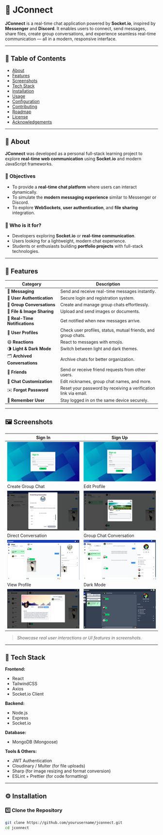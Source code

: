 # 💬 JConnect

**JConnect** is a real-time chat application powered by **Socket.io**, inspired by **Messenger** and **Discord**. It enables users to connect, send messages, share files, create group conversations, and experience seamless real-time communication — all in a modern, responsive interface.

---

## 📑 Table of Contents

- [About](#-about)
- [Features](#-features)
- [Screenshots](#-screenshots)
- [Tech Stack](#-tech-stack)
- [Installation](#-installation)
- [Usage](#-usage)
- [Configuration](#-configuration)
- [Contributing](#-contributing)
- [Roadmap](#-roadmap)
- [License](#-license)
- [Acknowledgements](#-acknowledgements)

---

## 📝 About

**JConnect** was developed as a personal full-stack learning project to explore **real-time web communication** using **Socket.io** and modern JavaScript frameworks.

### 🎯 Objectives
- To provide a **real-time chat platform** where users can interact dynamically.
- To simulate the **modern messaging experience** similar to Messenger or Discord.
- To explore **WebSockets**, **user authentication**, and **file sharing** integration.

### 👥 Who is it for?
- Developers exploring **Socket.io** or **real-time communication**.
- Users looking for a lightweight, modern chat experience.
- Students or enthusiasts building **portfolio projects** with full-stack technologies.

---

## 🚀 Features

| Category | Description |
|-----------|-------------|
| 💬 **Messaging** | Send and receive real-time messages instantly. |
| 🔐 **User Authentication** | Secure login and registration system. |
| 👥 **Group Conversations** | Create and manage group chats effortlessly. |
| 📎 **File & Image Sharing** | Upload and send images or documents. |
| 🔔 **Real-Time Notifications** | Get notified when new messages arrive. |
| 👤 **User Profiles** | Check user profiles, status, mutual friends, and group chats. |
| 😄 **Reactions** | React to messages with emojis. |
| 🌗 **Light & Dark Mode** | Switch between light and dark themes. |
| 🗂️ **Archived Conversations** | Archive chats for better organization. |
| 🤝 **Friends** | Send or receive friend requests from other users. |
| 🎨 **Chat Customization** | Edit nicknames, group chat names, and more. |
| ✉️ **Forgot Password** | Reset your password by receiving a verification link via email. |
| 🔁 **Remember User** | Stay logged in on the same device securely. |
---

## 🖼️ Screenshots

| Sign In | Sign Up |
|-----------|------------|
| ![Sign in](./screenshots/signin.png) | ![Sign Up](./screenshots/signup.png) |
| Create Group Chat | Edit Profile |
| ![Create Group Chat](./screenshots/create-gc.png) | ![Edit Profile](./screenshots/edit-profile.png) |
| Direct Conversation | Group Chat Conversation |
| ![User Conversation](./screenshots/direct.png) | ![Group Chat Conversation](./screenshots/gc.png) |
| View Profile | Dark Mode |
| ![Profile](./screenshots/view-profile.png)  | ![Dark Mode](./screenshots/dark-mode.png) |


> *Showcase real user interactions or UI features in screenshots.*

---

## 🧠 Tech Stack

**Frontend:**  
- React  
- TailwindCSS  
- Axios  
- Socket.io Client  

**Backend:**  
- Node.js  
- Express  
- Socket.io  

**Database:**  
- MongoDB (Mongoose)

**Tools & Others:**  
- JWT Authentication  
- Cloudinary / Multer (for file uploads)
- Sharp (for image resizing and format conversion)  
- ESLint + Prettier (for code formatting)  

---

## ⚙️ Installation

### 1️⃣ Clone the Repository
```bash
git clone https://github.com/yourusername/jconnect.git
cd jconnect
